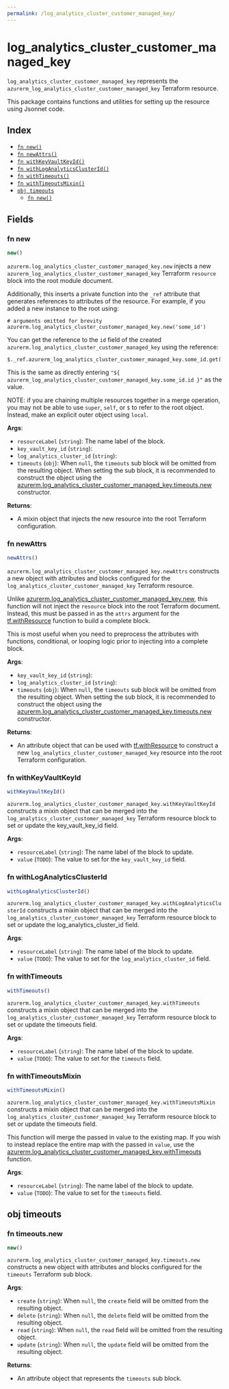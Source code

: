 ```yaml
---
permalink: /log_analytics_cluster_customer_managed_key/
---
```


# log_analytics_cluster_customer_managed_key

`log_analytics_cluster_customer_managed_key` represents the `azurerm_log_analytics_cluster_customer_managed_key` Terraform resource.



This package contains functions and utilities for setting up the resource using Jsonnet code.


## Index

* [`fn new()`](#fn-new)
* [`fn newAttrs()`](#fn-newattrs)
* [`fn withKeyVaultKeyId()`](#fn-withkeyvaultkeyid)
* [`fn withLogAnalyticsClusterId()`](#fn-withloganalyticsclusterid)
* [`fn withTimeouts()`](#fn-withtimeouts)
* [`fn withTimeoutsMixin()`](#fn-withtimeoutsmixin)
* [`obj timeouts`](#obj-timeouts)
  * [`fn new()`](#fn-timeoutsnew)

## Fields

### fn new

```ts
new()
```


`azurerm.log_analytics_cluster_customer_managed_key.new` injects a new `azurerm_log_analytics_cluster_customer_managed_key` Terraform `resource`
block into the root module document.

Additionally, this inserts a private function into the `_ref` attribute that generates references to attributes of the
resource. For example, if you added a new instance to the root using:

    # arguments omitted for brevity
    azurerm.log_analytics_cluster_customer_managed_key.new('some_id')

You can get the reference to the `id` field of the created `azurerm.log_analytics_cluster_customer_managed_key` using the reference:

    $._ref.azurerm_log_analytics_cluster_customer_managed_key.some_id.get('id')

This is the same as directly entering `"${ azurerm_log_analytics_cluster_customer_managed_key.some_id.id }"` as the value.

NOTE: if you are chaining multiple resources together in a merge operation, you may not be able to use `super`, `self`,
or `$` to refer to the root object. Instead, make an explicit outer object using `local`.

**Args**:
  - `resourceLabel` (`string`): The name label of the block.
  - `key_vault_key_id` (`string`): 
  - `log_analytics_cluster_id` (`string`): 
  - `timeouts` (`obj`):  When `null`, the `timeouts` sub block will be omitted from the resulting object. When setting the sub block, it is recommended to construct the object using the [azurerm.log_analytics_cluster_customer_managed_key.timeouts.new](#fn-loganalyticsclustercustomermanagedkeytimeoutsnew) constructor.

**Returns**:
- A mixin object that injects the new resource into the root Terraform configuration.


### fn newAttrs

```ts
newAttrs()
```


`azurerm.log_analytics_cluster_customer_managed_key.newAttrs` constructs a new object with attributes and blocks configured for the `log_analytics_cluster_customer_managed_key`
Terraform resource.

Unlike [azurerm.log_analytics_cluster_customer_managed_key.new](#fn-loganalyticsclustercustomermanagedkeynew), this function will not inject the `resource`
block into the root Terraform document. Instead, this must be passed in as the `attrs` argument for the
[tf.withResource](https://github.com/tf-libsonnet/core/tree/main/docs#fn-withresource) function to build a complete block.

This is most useful when you need to preprocess the attributes with functions, conditional, or looping logic prior to
injecting into a complete block.

**Args**:
  - `key_vault_key_id` (`string`): 
  - `log_analytics_cluster_id` (`string`): 
  - `timeouts` (`obj`):  When `null`, the `timeouts` sub block will be omitted from the resulting object. When setting the sub block, it is recommended to construct the object using the [azurerm.log_analytics_cluster_customer_managed_key.timeouts.new](#fn-loganalyticsclustercustomermanagedkeytimeoutsnew) constructor.

**Returns**:
  - An attribute object that can be used with [tf.withResource](https://github.com/tf-libsonnet/core/tree/main/docs#fn-withresource) to construct a new `log_analytics_cluster_customer_managed_key` resource into the root Terraform configuration.


### fn withKeyVaultKeyId

```ts
withKeyVaultKeyId()
```

`azurerm.log_analytics_cluster_customer_managed_key.withKeyVaultKeyId` constructs a mixin object that can be merged into the `log_analytics_cluster_customer_managed_key`
Terraform resource block to set or update the key_vault_key_id field.



**Args**:
  - `resourceLabel` (`string`): The name label of the block to update.
  - `value` (`TODO`): The value to set for the `key_vault_key_id` field.


### fn withLogAnalyticsClusterId

```ts
withLogAnalyticsClusterId()
```

`azurerm.log_analytics_cluster_customer_managed_key.withLogAnalyticsClusterId` constructs a mixin object that can be merged into the `log_analytics_cluster_customer_managed_key`
Terraform resource block to set or update the log_analytics_cluster_id field.



**Args**:
  - `resourceLabel` (`string`): The name label of the block to update.
  - `value` (`TODO`): The value to set for the `log_analytics_cluster_id` field.


### fn withTimeouts

```ts
withTimeouts()
```

`azurerm.log_analytics_cluster_customer_managed_key.withTimeouts` constructs a mixin object that can be merged into the `log_analytics_cluster_customer_managed_key`
Terraform resource block to set or update the timeouts field.



**Args**:
  - `resourceLabel` (`string`): The name label of the block to update.
  - `value` (`TODO`): The value to set for the `timeouts` field.


### fn withTimeoutsMixin

```ts
withTimeoutsMixin()
```

`azurerm.log_analytics_cluster_customer_managed_key.withTimeoutsMixin` constructs a mixin object that can be merged into the `log_analytics_cluster_customer_managed_key`
Terraform resource block to set or update the timeouts field.

This function will merge the passed in value to the existing map. If you wish
to instead replace the entire map with the passed in `value`, use the [azurerm.log_analytics_cluster_customer_managed_key.withTimeouts](TODO)
function.


**Args**:
  - `resourceLabel` (`string`): The name label of the block to update.
  - `value` (`TODO`): The value to set for the `timeouts` field.


## obj timeouts



### fn timeouts.new

```ts
new()
```


`azurerm.log_analytics_cluster_customer_managed_key.timeouts.new` constructs a new object with attributes and blocks configured for the `timeouts`
Terraform sub block.



**Args**:
  - `create` (`string`):  When `null`, the `create` field will be omitted from the resulting object.
  - `delete` (`string`):  When `null`, the `delete` field will be omitted from the resulting object.
  - `read` (`string`):  When `null`, the `read` field will be omitted from the resulting object.
  - `update` (`string`):  When `null`, the `update` field will be omitted from the resulting object.

**Returns**:
  - An attribute object that represents the `timeouts` sub block.
